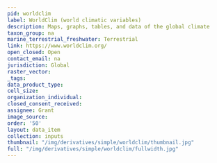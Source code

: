 ```yaml
---
pid: worldclim
label: WorldClim (world climatic variables)
description: Maps, graphs, tables, and data of the global climate
taxon_group: na
marine_terrestrial_freshwater: Terrestrial
link: https://www.worldclim.org/
open_closed: Open
contact_email: na
jurisdiction: Global
raster_vector: 
_tags: 
data_product_type: 
cell_size: 
organization_individual: 
closed_consent_received: 
assignee: Grant
image_source: 
order: '50'
layout: data_item
collection: inputs
thumbnail: "/img/derivatives/simple/worldclim/thumbnail.jpg"
full: "/img/derivatives/simple/worldclim/fullwidth.jpg"
---
```

